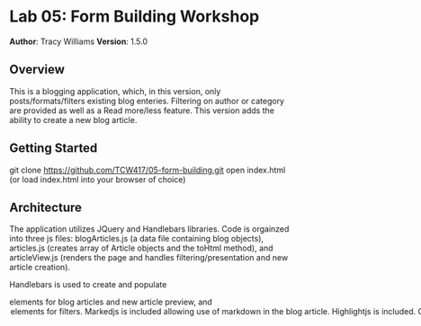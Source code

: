 # Lab 05: Form Building Workshop

**Author**: Tracy Williams
**Version**: 1.5.0 

## Overview
This is a blogging application, which, in this version, only posts/formats/filters existing blog enteries. Filtering on author or category are provided as well as a Read more/less feature.  This version adds the ability to create a new blog article.

## Getting Started
git clone https://github.com/TCW417/05-form-building.git
open index.html (or load index.html into your browser of choice)

## Architecture
The application utilizes JQuery and Handlebars libraries.  Code is orgainzed into three js files: blogArticles.js (a data file containing blog objects), articles.js (creates array of Article objects and the toHtml method), and articleView.js (renders the page and handles filtering/presentation and new article creation).

Handlebars is used to create and populate <article> elements for blog articles and new article preview, and <option> elements for filters.

Markedjs is included allowing use of markdown in the blog article.

Highlightjs is included. Code blocks can be surrounded by <pre><code> tags to provide language-specific hightlighting.

## Change Log


## Credits and Collaborations
JQuery: www.jquery.com
Handlebars: www.handlebarsjs.com
Hightlightjs: highlightjs.org
Markedjs: github.com/chjj/marked
